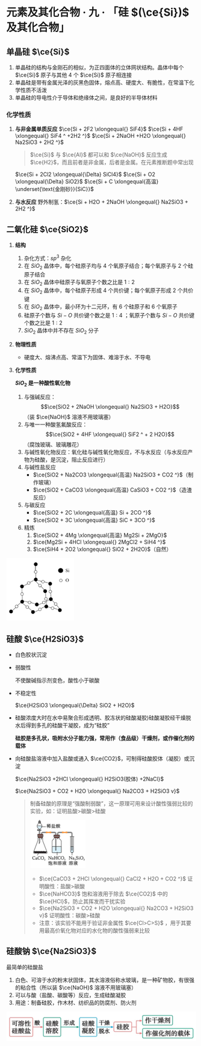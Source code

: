 # 元素及其化合物 · 九 · 「硅 $(\ce{Si})$ 及其化合物」

## 单晶硅 $\ce{Si}$

1. 单晶硅的结构与金刚石的相似，为正四面体的立体网状结构。晶体中每个 $\ce{Si}$ 原子与其他 ${4}$ 个 $\ce{Si}$ 原子相连接
2. 单晶硅是带有金属光泽的灰黑色固体，熔点高、硬度大、有脆性，在常温下化学性质不活泼
3. 单晶硅的导电性介于导体和绝缘体之间，是良好的半导体材料

### 化学性质

1. **与非金属单质反应**
   $\ce{Si + 2F2 \xlongequal{} SiF4}$
   $\ce{Si + 4HF \xlongequal{} SiF4 ^ +2H2 ^}$
   $\ce{Si + 2NaOH +H2O \xlongequal{} Na2SiO3 + 2H2 ^}$

   > $\ce{Si}$ 与 $\ce{Al}$ 都可以和 $\ce{NaOH}$ 反应生成 $\ce{H2}$，而且前者是非金属，后者是金属。在元素推断题中常出现

   $\ce{Si + 2Cl2 \xlongequal{\Delta} SiCl4}$
   $\ce{Si + O2 \xlongequal{\Delta} SiO2}$
   $\ce{Si + C \xlongequal{高温} \underset{\text{金刚砂}}{SiC}}$

2. **与水反应**
   野外制氢：$\ce{Si + H2O + 2NaOH \xlongequal{} Na2SiO3 + 2H2 ^}$


## 二氧化硅 $\ce{SiO2}$

1. **结构**

   1. 杂化方式：$sp^3$ 杂化
   2. 在 $SiO_2$ 晶体中，每个硅原子均与 $4$ 个氧原子结合；每个氧原子与 $2$ 个硅原子结合
   3. 在 $SiO_2$ 晶体中硅原子与氧原子个数之比是 $1:2$
   4. 在 $SiO_2$ 晶体中，每个硅原子形成 $4$ 个共价键；每个氧原子形成 $2$ 个共价键
   5. 在 $SiO_2$ 晶体中，最小环为十二元环，有 $6$ 个硅原子和 $6$ 个氧原子
   6. 硅原子个数与 $Si-O$ 共价键个数之是 $1:4$ ；氧原子个数与 $Si-O$ 共价键个数之比是 $1:2$ 
   7. $SiO_2$ 晶体中并不存在 $SiO_2$ 分子

2. **物理性质**

   - 硬度大、熔沸点高、常温下为固体、难溶于水、不导电

3. **化学性质**

   **$SiO_2$ 是一种酸性氧化物**

   1. 与强碱反应：
      $$\ce{SiO2 + 2NaOH \xlongequal{} Na2SiO3 + H2O}$$（装 $\ce{NaOH}$ 溶液不用玻璃塞）
   2. 与唯一一种酸氢氟酸反应：
      $$\ce{SiO2 + 4HF \xlongequal{} SiF2 ^ + 2 H2O}$$（腐蚀玻璃、玻璃雕花）
   3. 与碱性氧化物反应：氧化硅与碱性氧化物反应，不与水反应（与水反应产物为硅酸，是沉淀，阻止反应进行）
   4. 与碱性盐反应
      - $\ce{SiO2 + Na2CO3 \xlongequal{高温} Na2SiO3 + CO2 ^}$（制作玻璃）
      - $\ce{SiO2 + CaCO3 \xlongequal{高温} CaSiO3 + CO2 ^}$（造渣反应）
   5. 与碳反应
      - $\ce{SiO2 + 2C \xlongequal{高温} Si + 2CO ^}$
      - $\ce{SiO2 + 3C \xlongequal{高温} SiC + 3CO ^}$
   6. 精炼
      1. $\ce{SiO2 + 4Mg \xlongequal{高温} Mg2Si + 2MgO}$
      2. $\ce{Mg2Si + 4HCl \xlongequal{} 2MgCl2 + SiH4 ^}$
      3. $\ce{SiH4 + 2O2 \xlongequal{} SiO2 + 2H2O}$（自然）


<img title="" src="images/9.1.png"  width="180">

## 硅酸 $\ce{H2SiO3}$

- 白色胶状沉淀

- 弱酸性

  不使酸碱指示剂变色，酸性小于碳酸

- 不稳定性

  $\ce{H2SiO3 \xlongequal{\Delta} SiO2 + H2O}$

- 硅酸浓度大时在水中易聚合形成透明、胶冻状的硅酸凝胶)硅酸凝胶经干燥脱水后得到多孔的硅酸干凝胶，成为“硅胶”

  **硅胶是多孔状，吸附水分子能力强，常用作（食品级）干燥剂，或作催化剂的载体**

- 向硅酸盐溶液中加入盐酸或通入 $\ce{CO2}$，可制得硅酸胶体（凝胶）或沉淀

  $\ce{Na2SiO3 +2HCl \xlongequal{} H2SiO3(胶体) +2NaCl}$

  $\ce{Na2SiO3 + CO2 + H2O \xlongequal{} Na2CO3 + H2SiO3 v}$

  > 制备硅酸的原理是“强酸制弱酸”，这一原理可用来设计酸性强弱比较的实验，如：证明盐酸>碳酸>硅酸
  >
  > <img src="./images/9.2.png" style="zoom:25%;" />
  >
  > - $\ce{CaCO3 + 2HCl \xlongequal{} CaCl2 + H2O + CO2 ^}$ 证明酸性：盐酸>碳酸
  > - $\ce{NaHCO3}$ 饱和溶液用于除去 $\ce{CO2}$ 中的 $\ce{HCl}$，防止其挥发而干扰实验
  > - $\ce{Na2SiO3 + CO2 + H2O \xlongequal{} Na2CO3 + H2SiO3 v}$ 证明酸性：碳酸>硅酸
  > - 注意：该实验不能用于验证非金属性 $\ce{Cl>C>S}$ ，用于其要用最高价氧化物对应的水化物的酸性强弱来比较

## 硅酸钠 $\ce{Na2SiO3}$

最简单的硅酸盐

1. 白色、可溶于水的粉末状固体，其水溶液俗称水玻璃，是一种矿物胶，有很强的粘合性（所以装 $\ce{NaOH}$ 溶液不用玻璃塞）
2. 可以与酸（盐酸、碳酸等）反应，生成硅酸凝胶
3. 用途：制备硅胶，作木材、纺织品的防腐剂、防火剂

![](./images/9.3.png)

